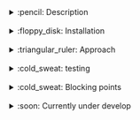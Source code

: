<!-- TABLE OF CONTENTS 
<details open="open">

![-----------------------------------------------------](https://raw.githubusercontent.com/andreasbm/readme/master/assets/lines/rainbow.png)

  <summary> :book: Table of Contents</summary>
  <ol>
    <li><a href="#Description"> ➤ Description</a></li>
    <li><a href="#Installation"> ➤ Installation</a></li>
    <li><a href="#Currently-under-develop"> ➤ Currently under develop</a></li>
    <li><a href="#Folder-structure"> ➤ Folder structure</a></li>
  </ol>
</details>

<br>
-->

<details>

![-----------------------------------------------------](https://raw.githubusercontent.com/andreasbm/readme/master/assets/lines/rainbow.png)

<summary><span> :pencil: Description</span></summary>
This coding challenge consists of developing a simple Rest API using Django and Django Rest Framework. The exercise consists of writing a simple Django application, that has the following features in a Rest API:

- <strong>Models and relations</strong>. Create a model called Mentor, another one called Project, and another one called Mentorship. The models should have the following relationships(*) and fields:

<div align="center">

![](assets/models.png)

</div>

A Project can have multiple Mentors through the Mentorship Model. Also, a Mentor can have multiple Projects related to.

- <strong>Endpoints (urls.py)</strong>. Every model should have an endpoint that is accessible to make requests (create, update, delete mentors or projects).
- <strong>Views (views.py)</strong>. Every model should have an API Rest Viewset that allows all methods but Delete.
- <strong>Serializer (serializers.py)</strong>. Every model should have a Serializer that will return all the fields from the model and in the case of the ProjectSerializer, it should also return the array of Mentors related.
- <strong>(Optional) Admin (admin.py)</strong>. Extend the file so you can access these models and perform certain actions.
- <strong>(Optional +) Mentors Export</strong>. Add a third-party integration that enables Mentors Export in .csv from the Django Admin worked in the previous step.

</details>

<br>

<details>

[![-----------------------------------------------------](https://raw.githubusercontent.com/andreasbm/readme/master/assets/lines/rainbow.png)](#installation)
<a href="#installation"></a>
<summary> :floppy_disk: Installation</summary>

- ## :whale: Install Docker & Docker Compose

  https://docs.docker.com/get-docker/  
  https://docs.docker.com/compose/install/


- ## :closed_lock_with_key: Environment Variables

  To run this project, you will need to add the following environment variables regarding DB mapping to your .env file:

  `POSTGRES_NAME`

  `POSTGRES_USER`

  `POSTGRES_PASSWORD`

  <br/>And the following ones to setup an admin user for Django:

  `DJANGO_SUPERUSER_USERNAME`

  `DJANGO_SUPERUSER_EMAIL`

  `DJANGO_SUPERUSER_PASSWORD`


- ## :wrench: Build and run container

  Build services

  ```bash
  docker-compose build
  ```

  (Optional) For a Django db migration:

  ```bash
  docker-compose run db-migration
  ```

  (Optional) If a Django superuser is required for the first setup:

  ```bash
  docker-compose run superuser
  ```

  Launch the app:

  ```bash
  docker-compose up django-dev
  ```
</details>

<br>

<details>

[![-----------------------------------------------------](https://raw.githubusercontent.com/andreasbm/readme/master/assets/lines/rainbow.png)](#aproach)
<a href="#aproach"></a>
  <summary> :triangular_ruler: Approach</summary>

  Document in readme all along the process
  - Project Structure
  - External app architecture
  - DB models & relantionship definitions
  - Django-seed docker-compose service setup
</details>

<br>

<details>

[![-----------------------------------------------------](https://raw.githubusercontent.com/andreasbm/readme/master/assets/lines/rainbow.png)](#testing)
<a href="#testing"></a>
  <summary> :cold_sweat: testing</summary>

</details>

<br>

<details>

[![-----------------------------------------------------](https://raw.githubusercontent.com/andreasbm/readme/master/assets/lines/rainbow.png)](#bp)
<a href="#bp"></a>
  <summary> :cold_sweat: Blocking points</summary>

  - Django superuser automation. Switched from Dockerfile to docker-compose for dependency order purposes

</details>

<br>

<details>

[![-----------------------------------------------------](https://raw.githubusercontent.com/andreasbm/readme/master/assets/lines/rainbow.png)](#cud)
<a href="#cud"></a>
  <summary> :soon: Currently under develop</summary>
</details>